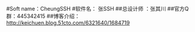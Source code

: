 #Soft name：CheungSSH
#软件名：  张SSH
##总设计师  ：张其川
##官方Q群：445342415 
##博客介绍：http://keichuen.blog.51cto.com/6321640/1684719

